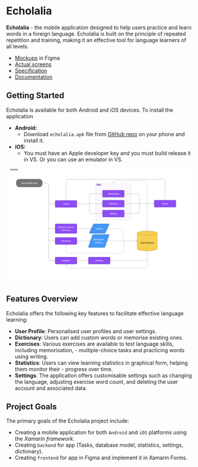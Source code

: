 # Echolalia
**Echolalia** - the mobile application designed to help users practice and learn words in a foreign language. Echolalia is built on the principle of repeated repetition and training, making it an effective tool for language learners of all levels.

- [Mockups](https://www.figma.com/file/lT8dzaokxH0heS61JDuYgs/Echolalia?type=design&node-id=0-1&mode=design&t=WjyKi2lYgFPngbiv-0) in Figma
- [Actual screens](./src/screens/)
- [Specification](Specification.pdf)
- [Documentation](Specification.pdf)

## Getting Started
Echolalia is available for both Android and iOS devices. To install the application

- **Android:** 
  - Download `echolalia.apk` file from [GitHub repo](https://github.com/MarkSeliverstov/Echolalia) on your phone and install it.
- **iOS:** 
  - You must have an Apple developer key and you must build release it in VS. Or you can use an emulator in VS.

![Alt text](./src/user-story.png)
## Features Overview
Echolalia offers the following key features to facilitate effective language learning:

- **User Profile**: Personalised user profiles and user settings.
- **Dictionary**: Users can add custom words or memorise existing ones.
- **Exercises**: Various exercises are available to test language skills, including memorisation,       - multiple-choice tasks and practicing words using writing.
- **Statistics**: Users can view learning statistics in graphical form, helping them monitor their - progress over time.
- **Settings**: The application offers customisable settings such as changing the language, adjusting exercise word count, and deleting the user account and associated data.

## Project Goals
The primary goals of the Echolalia project include:

- Creating a mobile application for both `Android` and `iOS` platforms using the *Xamarin framework*.
- Creating `backend` for app (Tasks, database model, statistics, settings, dictionary).
- Creating `frontend` for app in Figma and implement it in Xamarin Forms.
